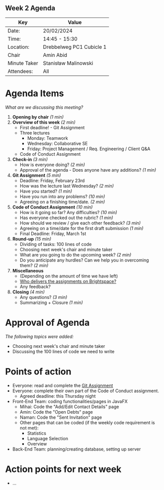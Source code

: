 ## Week 2 Agenda

| Key | Value |
| --- | --- |
| Date: | 20/02/2024 |
| Time: | 14:45 - 15:30 |
| Location: | Drebbelweg PC1 Cubicle 1 |
| Chair | Amin Abid |
| Minute Taker | Stanisław Malinowski |
| Attendees: | All |

# Agenda Items

*What are we discussing this meeting?*

1. **Opening by chair** *(1 min)*
2. **Overview of this week** *(2 min)*
   * First deadline! - Git Assignment
   * Three lectures
      * Monday: Teamwork
      * Wednesday: Collaborative SE
      * Friday: Project Management / Req. Engineering / Client Q&A
   * Code of Conduct Assignment
2. **Check-in** *(3 min)*
   * How is everyone doing? *(2 min)*
   * Approval of the agenda - Does anyone have any additions? *(1 min)*
4. **Git Assignment** *(5 min)*
   * Deadline: Friday, February 23rd
   * How was the lecture last Wednesday? *(2 min)*
   * Have you started? *(1 min)*
   * Have you run into any problems? *(10 min)*
   * Agreeing on a finishing time/date. *(2 min)*
5. **Code of Conduct Assignment** *(10 min)*
   * How is it going so far? Any difficulties? *(10 min)*
   * Has everyone checked out the rubric? *(1 min)*
   * How should we review / give each other feedback? *(3 min)*
   * Agreeing on a time/date for the first draft submission *(1 min)*
   * Final Deadline: Friday, March 1st
6. **Round-up** *(15 min)*
   * Dividing of tasks: 100 lines of code
   * Choosing next week's chair and minute taker
   * What are you going to do the upcoming week? *(2 min)*
   * Do you anticipate any hurdles? Can we help you in overcoming them? *(2 min)*
7. **Miscellaneous**
   * (Depending on the amount of time we have left)
   * [Who delivers the assignments on Brightspace?](https://brightspace.tudelft.nl/d2l/le/content/595286/viewContent/3617400/View)
   * Any feedback?
8. **Closing** *(4 min)*
   * Any questions? *(3 min)*
   * Summarizing + Closure *(1 min)*

# Approval of Agenda

*The following topics were added:*

* Choosing next week's chair and minute taker
* Discussing the 100 lines of code we need to write

# Points of action

* Everyone: read and complete the [Git Assignment](https://brightspace.tudelft.nl/d2l/le/content/595286/viewContent/3613610/View)
* Everyone: complete their own part of the Code of Conduct assignment.
    * Agreed deadline: this Thursday night
* Front-End Team: coding functionalities/pages in JavaFX
    * Mihai: Code the "Add/Edit Contact Details" page
    * Amin: Code the "Open Debts" page
    * Naman: Code the "Sent Invitation" page
    * Other pages that can be coded (if the weekly code requirement is not met):
       * Statistics
       * Language Selection
       * Overview
* Back-End Team: planning/creating database, setting up server

# Action points for next week
 - ...
